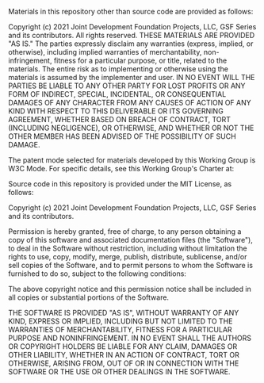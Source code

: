 Materials in this repository other than source code are provided as follows:

Copyright (c) 2021 Joint Development Foundation Projects, LLC, GSF Series and
its contributors. All rights reserved. THESE MATERIALS ARE PROVIDED "AS IS." The
parties expressly disclaim any warranties (express, implied, or otherwise),
including implied warranties of merchantability, non-infringement, fitness for a
particular purpose, or title, related to the materials. The entire risk as to
implementing or otherwise using the materials is assumed by the implementer and
user. IN NO EVENT WILL THE PARTIES BE LIABLE TO ANY OTHER PARTY FOR LOST PROFITS
OR ANY FORM OF INDIRECT, SPECIAL, INCIDENTAL, OR CONSEQUENTIAL DAMAGES OF ANY
CHARACTER FROM ANY CAUSES OF ACTION OF ANY KIND WITH RESPECT TO THIS DELIVERABLE
OR ITS GOVERNING AGREEMENT, WHETHER BASED ON BREACH OF CONTRACT, TORT (INCLUDING
NEGLIGENCE), OR OTHERWISE, AND WHETHER OR NOT THE OTHER MEMBER HAS BEEN ADVISED
OF THE POSSIBILITY OF SUCH DAMAGE.

The patent mode selected for materials developed by this Working Group is W3C Mode. 
For specific details, see this Working Group's Charter at:
<Pending-URL>

Source code in this repository is provided under the MIT License, as follows:

Copyright (c) 2021 Joint Development Foundation Projects, LLC, GSF Series and
its contributors.

Permission is hereby granted, free of charge, to any person obtaining a copy of
this software and associated documentation files (the "Software"), to deal in
the Software without restriction, including without limitation the rights to
use, copy, modify, merge, publish, distribute, sublicense, and/or sell copies of
the Software, and to permit persons to whom the Software is furnished to do so,
subject to the following conditions:

The above copyright notice and this permission notice shall be included in all
copies or substantial portions of the Software.

THE SOFTWARE IS PROVIDED "AS IS", WITHOUT WARRANTY OF ANY KIND, EXPRESS OR
IMPLIED, INCLUDING BUT NOT LIMITED TO THE WARRANTIES OF MERCHANTABILITY, FITNESS
FOR A PARTICULAR PURPOSE AND NONINFRINGEMENT. IN NO EVENT SHALL THE AUTHORS OR
COPYRIGHT HOLDERS BE LIABLE FOR ANY CLAIM, DAMAGES OR OTHER LIABILITY, WHETHER
IN AN ACTION OF CONTRACT, TORT OR OTHERWISE, ARISING FROM, OUT OF OR IN
CONNECTION WITH THE SOFTWARE OR THE USE OR OTHER DEALINGS IN THE SOFTWARE.

